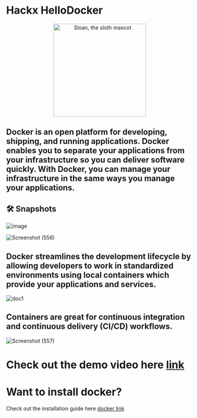 # Hackx HelloDocker

<p align="center">
  <img alt="Sloan, the sloth mascot" width="250px" src="https://user-images.githubusercontent.com/68494604/136684953-fd2a05c7-d3c4-475a-b111-172ec4ca50b8.gif">
</p>


## Docker is an open platform for developing, shipping, and running applications. Docker enables you to separate your applications from your infrastructure so you can deliver software quickly. With Docker, you can manage your infrastructure in the same ways you manage your applications.




## 🛠️ Snapshots

![image](https://user-images.githubusercontent.com/68494604/136685032-39c73d8b-c8a0-46c0-9cb5-20799d92fb56.png)

![Screenshot (556)](https://user-images.githubusercontent.com/68494604/136685026-8284117c-348e-4cad-bf1f-f411d38e5475.png)

## Docker streamlines the development lifecycle by allowing developers to work in standardized environments using local containers which provide your applications and services.

![doc1](https://user-images.githubusercontent.com/68494604/136685187-1be79cbd-3c45-4d37-a636-493f5dd09de7.gif)


## Containers are great for continuous integration and continuous delivery (CI/CD) workflows.

<!-- https://runnable.com/docker/install-docker-on-windows-10 -->

![Screenshot (557)](https://user-images.githubusercontent.com/68494604/136685028-735751fd-4d01-4b53-a394-dc34b84aa976.png)

# Check out the demo video here [link](https://www.youtube.com/watch?v=KJEWlECtOBI&feature=youtu.be)

# Want to install docker?

Check out the installation guide here [docker link](https://runnable.com/docker/install-docker-on-windows-10)



